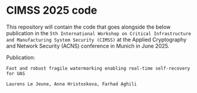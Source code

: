# CIMSS 2025 code

This repository will contain the code that goes alongside the below publication in the `5th International Workshop on Critical Infrastructure and Manufacturing System Security (CIMSS)` at the Applied Cryptography and Network Security (ACNS) conference in Munich in June 2025.

Publication:
```
Fast and robust fragile watermarking enabling real-time self-recovery for UAS

Laurens Le Jeune, Anna Hristoskova, Farhad Aghili
```